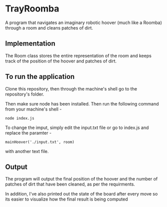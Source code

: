# TrayRoomba

A program that navigates an imaginary robotic hoover (much like a Roomba) through a room and cleans patches of dirt. 

## Implementation

The Room class stores the entire representation of the room and keeps track of the 
position of the hoover and patches of dirt. 

## To run the application

Clone this repository, then through the machine's shell go to the repository's 
folder.

Then make sure node has been installed. Then run the following command
from your machine's shell -  
```
node index.js
```

To change the imput, simply edit the input.txt file or go to index.js and replace the paramter - 
```
mainHoover('./input.txt', room)
```
with another text file. 
## Output

The program will output the final position of the hoover and the 
number of patches of dirt that have been cleaned, as per the
requirments. 

In addition, I've also printed out the state of the board after every 
move so its easier to visualize how the final result is being 
computed
